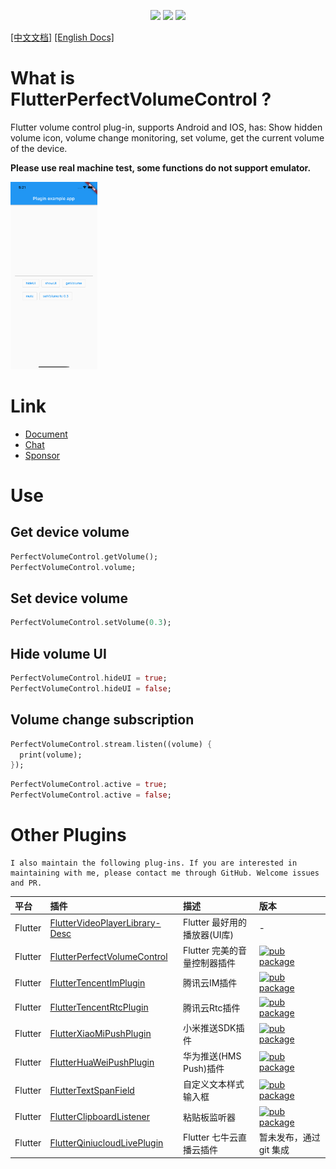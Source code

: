 <div align="center">

[![](https://img.shields.io/pub/v/perfect_volume_control.svg)](https://pub.dartlang.org/packages/perfect_volume_control)
[![](https://img.shields.io/github/license/JiangJuHong/FlutterPerfectVolumeControl)](https://www.apache.org/licenses/LICENSE-2.0)
[![](https://img.shields.io/badge/qq群-850923396-1)](https://jq.qq.com/?_wv=1027&k=QxCWMlUf)

</div>

[\[中文文档\]](https://github.com/JiangJuHong/FlutterPerfectVolumeControl/blob/master/README-zh.md)
[\[English Docs\]](https://github.com/JiangJuHong/FlutterPerfectVolumeControl/blob/master/README.md)

# What is FlutterPerfectVolumeControl ?

Flutter volume control plug-in, supports Android and IOS, has: Show
hidden volume icon, volume change monitoring, set volume, get the
current volume of the device.    
  
**Please use real machine test, some functions do not support emulator.**

<img src="https://github.com/JiangJuHong/access-images/blob/master/FlutterPerfectVolumeControl/1.png" height="300em" style="max-width:100%;display: inline-block;"/>

# Link

* [Document](https://pub.dev/documentation/perfect_volume_control/latest/perfect_volume_control/PerfectVolumeControl-class.html)
* [Chat](https://jq.qq.com/?_wv=1027&k=QxCWMlUf)
* [Sponsor](https://www.yuque.com/jiangjuhong/tencent-im-flutter/ygi582)

# Use

## Get device volume

```dart
PerfectVolumeControl.getVolume();
PerfectVolumeControl.volume;
````

## Set device volume

````dart
PerfectVolumeControl.setVolume(0.3);
````

## Hide volume UI

````dart
PerfectVolumeControl.hideUI = true;
PerfectVolumeControl.hideUI = false;
````

## Volume change subscription

````dart
PerfectVolumeControl.stream.listen((volume) {
  print(volume);
});
````
````dart
PerfectVolumeControl.active = true;
PerfectVolumeControl.active = false;
````

# Other Plugins

````
I also maintain the following plug-ins. If you are interested in maintaining with me, please contact me through GitHub. Welcome issues and PR.
````

| 平台     | 插件                                                                                      | 描述                      | 版本                                                                                                                                 |
|:--------|:------------------------------------------------------------------------------------------|:-------------------------|:------------------------------------------------------------------------------------------------------------------------------------|
| Flutter | [FlutterVideoPlayerLibrary-Desc](https://github.com/JiangJuHong/FlutterVideoPlayerLibrary-Desc) | Flutter 最好用的播放器(UI库) | - |
| Flutter | [FlutterPerfectVolumeControl](https://github.com/JiangJuHong/FlutterPerfectVolumeControl) | Flutter 完美的音量控制器插件 | [![pub package](https://img.shields.io/pub/v/perfect_volume_control.svg)](https://pub.dartlang.org/packages/perfect_volume_control) |
| Flutter | [FlutterTencentImPlugin](https://github.com/JiangJuHong/FlutterTencentImPlugin)           | 腾讯云IM插件               | [![pub package](https://img.shields.io/pub/v/tencent_im_plugin.svg)](https://pub.dartlang.org/packages/tencent_im_plugin)           |
| Flutter | [FlutterTencentRtcPlugin](https://github.com/JiangJuHong/FlutterTencentRtcPlugin)         | 腾讯云Rtc插件              | [![pub package](https://img.shields.io/pub/v/tencent_rtc_plugin.svg)](https://pub.dartlang.org/packages/tencent_rtc_plugin)         |
| Flutter | [FlutterXiaoMiPushPlugin](https://github.com/JiangJuHong/FlutterXiaoMiPushPlugin)         | 小米推送SDK插件            | [![pub package](https://img.shields.io/pub/v/xiao_mi_push_plugin.svg)](https://pub.dartlang.org/packages/xiao_mi_push_plugin)       |
| Flutter | [FlutterHuaWeiPushPlugin](https://github.com/JiangJuHong/FlutterHuaWeiPushPlugin)         | 华为推送(HMS Push)插件     | [![pub package](https://img.shields.io/pub/v/hua_wei_push_plugin.svg)](https://pub.dartlang.org/packages/hua_wei_push_plugin)       |
| Flutter | [FlutterTextSpanField](https://github.com/JiangJuHong/FlutterTextSpanField)               | 自定义文本样式输入框         | [![pub package](https://img.shields.io/pub/v/text_span_field.svg)](https://pub.dartlang.org/packages/text_span_field)               |
| Flutter | [FlutterClipboardListener](https://github.com/JiangJuHong/FlutterClipboardListener)       | 粘贴板监听器               | [![pub package](https://img.shields.io/pub/v/clipboard_listener.svg)](https://pub.dartlang.org/packages/clipboard_listener)         |
| Flutter | [FlutterQiniucloudLivePlugin](https://github.com/JiangJuHong/FlutterQiniucloudLivePlugin) | Flutter 七牛云直播云插件    | 暂未发布，通过 git 集成                                                                                                                          |

